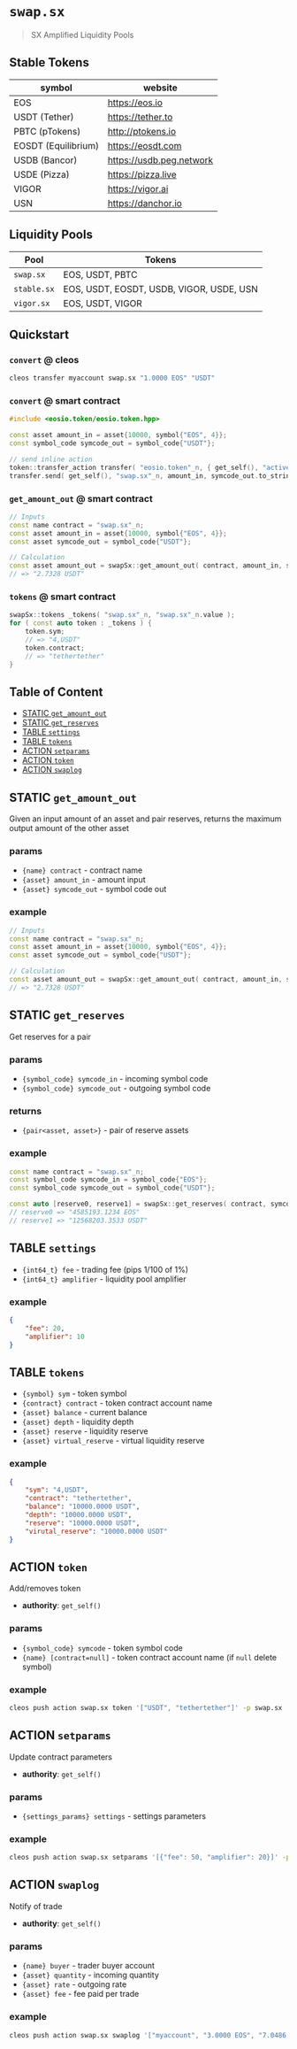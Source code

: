 # `swap.sx`

> SX Amplified Liquidity Pools

## Stable Tokens

| symbol              | website                     |
|---------------------|-----------------------------|
| EOS                 | https://eos.io              |
| USDT (Tether)       | https://tether.to           |
| PBTC (pTokens)      | http://ptokens.io           |
| EOSDT (Equilibrium) | https://eosdt.com           |
| USDB (Bancor)       | https://usdb.peg.network    |
| USDE (Pizza)	  	  | https://pizza.live          |
| VIGOR     	  	  | https://vigor.ai            |
| USN     	  	      | https://danchor.io          |

## Liquidity Pools

| **Pool**       | **Tokens**      |
|----------------|-----------------|
| `swap.sx`      | EOS, USDT, PBTC
| `stable.sx`    | EOS, USDT, EOSDT, USDB, VIGOR, USDE, USN
| `vigor.sx`     | EOS, USDT, VIGOR

## Quickstart

### `convert` @ cleos

```bash
cleos transfer myaccount swap.sx "1.0000 EOS" "USDT"
```

### `convert` @ smart contract

```c++
#include <eosio.token/eosio.token.hpp>

const asset amount_in = asset{10000, symbol{"EOS", 4}};
const symbol_code symcode_out = symbol_code{"USDT"};

// send inline action
token::transfer_action transfer( "eosio.token"_n, { get_self(), "active"_n });
transfer.send( get_self(), "swap.sx"_n, amount_in, symcode_out.to_string() );
```

### `get_amount_out` @ smart contract

```c++
// Inputs
const name contract = "swap.sx"_n;
const asset amount_in = asset{10000, symbol{"EOS", 4}};
const asset symcode_out = symbol_code{"USDT"};

// Calculation
const asset amount_out = swapSx::get_amount_out( contract, amount_in, symcode_out );
// => "2.7328 USDT"
```

### `tokens` @ smart contract

```c++
swapSx::tokens _tokens( "swap.sx"_n, "swap.sx"_n.value );
for ( const auto token : _tokens ) {
    token.sym;
    // => "4,USDT"
    token.contract;
    // => "tethertether"
}
```

## Table of Content

- [STATIC `get_amount_out`](#static-get_amount_out)
- [STATIC `get_reserves`](#static-get_reserves)
- [TABLE `settings`](#table-settings)
- [TABLE `tokens`](#table-tokens)
- [ACTION `setparams`](#action-setparams)
- [ACTION `token`](#action-token)
- [ACTION `swaplog`](#action-swaplog)

## STATIC `get_amount_out`

Given an input amount of an asset and pair reserves, returns the maximum output amount of the other asset

### params

- `{name} contract` - contract name
- `{asset} amount_in` - amount input
- `{asset} symcode_out` - symbol code out

### example

```c++
// Inputs
const name contract = "swap.sx"_n;
const asset amount_in = asset{10000, symbol{"EOS", 4}};
const asset symcode_out = symbol_code{"USDT"};

// Calculation
const asset amount_out = swapSx::get_amount_out( contract, amount_in, symcode_out );
// => "2.7328 USDT"
```

## STATIC `get_reserves`

Get reserves for a pair

### params

- `{symbol_code} symcode_in` - incoming symbol code
- `{symbol_code} symcode_out` - outgoing symbol code

### returns

- `{pair<asset, asset>}` - pair of reserve assets

### example

```c++
const name contract = "swap.sx"_n;
const symbol_code symcode_in = symbol_code{"EOS"};
const symbol_code symcode_out = symbol_code{"USDT"};

const auto [reserve0, reserve1] = swapSx::get_reserves( contract, symcode_in, symcode_out );
// reserve0 => "4585193.1234 EOS"
// reserve1 => "12568203.3533 USDT"
```

## TABLE `settings`

- `{int64_t} fee` - trading fee (pips 1/100 of 1%)
- `{int64_t} amplifier` - liquidity pool amplifier

### example

```json
{
    "fee": 20,
    "amplifier": 10
}
```

## TABLE `tokens`

- `{symbol} sym` -  token symbol
- `{contract} contract` - token contract account name
- `{asset} balance` - current balance
- `{asset} depth` - liquidity depth
- `{asset} reserve` - liquidity reserve
- `{asset} virtual_reserve` - virtual liquidity reserve

### example

```json
{
    "sym": "4,USDT",
    "contract": "tethertether",
    "balance": "10000.0000 USDT",
    "depth": "10000.0000 USDT",
    "reserve": "10000.0000 USDT",
    "virutal_reserve": "10000.0000 USDT"
}
```

## ACTION `token`

Add/removes token

- **authority**: `get_self()`

### params

- `{symbol_code} symcode` - token symbol code
- `{name} [contract=null]` - token contract account name (if `null` delete symbol)

### example

```bash
cleos push action swap.sx token '["USDT", "tethertether"]' -p swap.sx
```

## ACTION `setparams`

Update contract parameters

- **authority**: `get_self()`

### params

- `{settings_params} settings` - settings parameters

### example

```bash
cleos push action swap.sx setparams '[{"fee": 50, "amplifier": 20}]' -p swap.sx
```

## ACTION `swaplog`

Notify of trade

- **authority**: `get_self()`

### params

- `{name} buyer` - trader buyer account
- `{asset} quantity` - incoming quantity
- `{asset} rate` - outgoing rate
- `{asset} fee` - fee paid per trade

### example

```bash
cleos push action swap.sx swaplog '["myaccount", "3.0000 EOS", "7.0486 USDT", "0.0060 EOS"]' -p swap.sx
```
